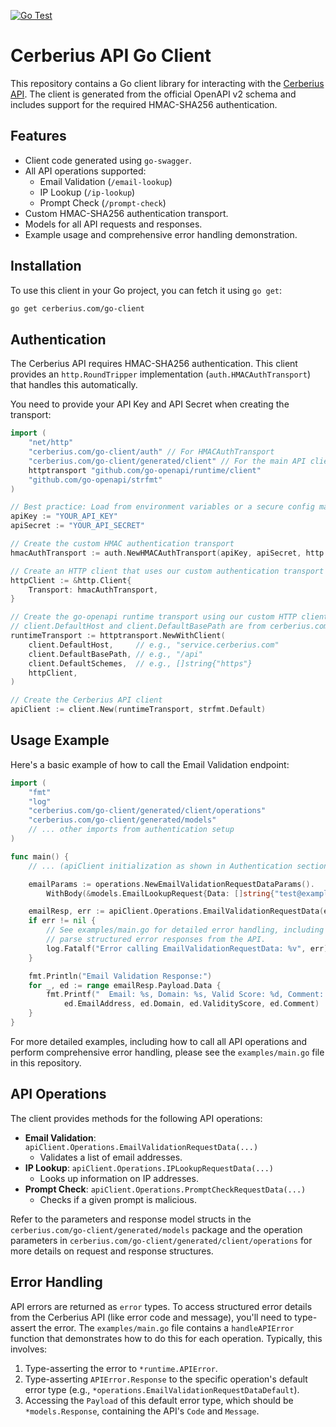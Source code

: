 [![Go Test](https://github.com/YOUR_OWNER/YOUR_REPO/actions/workflows/go-test.yml/badge.svg)](https://github.com/YOUR_OWNER/YOUR_REPO/actions/workflows/go-test.yml)

# Cerberius API Go Client

This repository contains a Go client library for interacting with the [Cerberius API](https://service.cerberius.com/api/schema).
The client is generated from the official OpenAPI v2 schema and includes support for the required HMAC-SHA256 authentication.

## Features

- Client code generated using `go-swagger`.
- All API operations supported:
    - Email Validation (`/email-lookup`)
    - IP Lookup (`/ip-lookup`)
    - Prompt Check (`/prompt-check`)
- Custom HMAC-SHA256 authentication transport.
- Models for all API requests and responses.
- Example usage and comprehensive error handling demonstration.

## Installation

To use this client in your Go project, you can fetch it using `go get`:

```sh
go get cerberius.com/go-client
```

## Authentication

The Cerberius API requires HMAC-SHA256 authentication. This client provides an `http.RoundTripper` implementation (`auth.HMACAuthTransport`) that handles this automatically.

You need to provide your API Key and API Secret when creating the transport:

```go
import (
    "net/http"
    "cerberius.com/go-client/auth" // For HMACAuthTransport
    "cerberius.com/go-client/generated/client" // For the main API client
    httptransport "github.com/go-openapi/runtime/client"
    "github.com/go-openapi/strfmt"
)

// Best practice: Load from environment variables or a secure config manager.
apiKey := "YOUR_API_KEY"
apiSecret := "YOUR_API_SECRET"

// Create the custom HMAC authentication transport
hmacAuthTransport := auth.NewHMACAuthTransport(apiKey, apiSecret, http.DefaultTransport)

// Create an HTTP client that uses our custom authentication transport
httpClient := &http.Client{
    Transport: hmacAuthTransport,
}

// Create the go-openapi runtime transport using our custom HTTP client
// client.DefaultHost and client.DefaultBasePath are from cerberius.com/go-client/generated/client
runtimeTransport := httptransport.NewWithClient(
    client.DefaultHost,     // e.g., "service.cerberius.com"
    client.DefaultBasePath, // e.g., "/api"
    client.DefaultSchemes,  // e.g., []string{"https"}
    httpClient,
)

// Create the Cerberius API client
apiClient := client.New(runtimeTransport, strfmt.Default)
```

## Usage Example

Here's a basic example of how to call the Email Validation endpoint:

```go
import (
    "fmt"
    "log"
    "cerberius.com/go-client/generated/client/operations"
    "cerberius.com/go-client/generated/models"
    // ... other imports from authentication setup
)

func main() {
    // ... (apiClient initialization as shown in Authentication section)

    emailParams := operations.NewEmailValidationRequestDataParams().
        WithBody(&models.EmailLookupRequest{Data: []string{"test@example.com"}})

    emailResp, err := apiClient.Operations.EmailValidationRequestData(emailParams)
    if err != nil {
        // See examples/main.go for detailed error handling, including how to
        // parse structured error responses from the API.
        log.Fatalf("Error calling EmailValidationRequestData: %v", err)
    }

    fmt.Println("Email Validation Response:")
    for _, ed := range emailResp.Payload.Data {
        fmt.Printf("  Email: %s, Domain: %s, Valid Score: %d, Comment: %s\n",
            ed.EmailAddress, ed.Domain, ed.ValidityScore, ed.Comment)
    }
}
```

For more detailed examples, including how to call all API operations and perform comprehensive error handling, please see the `examples/main.go` file in this repository.

## API Operations

The client provides methods for the following API operations:

*   **Email Validation**: `apiClient.Operations.EmailValidationRequestData(...)`
    *   Validates a list of email addresses.
*   **IP Lookup**: `apiClient.Operations.IPLookupRequestData(...)`
    *   Looks up information on IP addresses.
*   **Prompt Check**: `apiClient.Operations.PromptCheckRequestData(...)`
    *   Checks if a given prompt is malicious.

Refer to the parameters and response model structs in the `cerberius.com/go-client/generated/models` package and the operation parameters in `cerberius.com/go-client/generated/client/operations` for more details on request and response structures.

## Error Handling

API errors are returned as `error` types. To access structured error details from the Cerberius API (like error code and message), you'll need to type-assert the error.
The `examples/main.go` file contains a `handleAPIError` function that demonstrates how to do this for each operation. Typically, this involves:
1. Type-asserting the error to `*runtime.APIError`.
2. Type-asserting `APIError.Response` to the specific operation's default error type (e.g., `*operations.EmailValidationRequestDataDefault`).
3. Accessing the `Payload` of this default error type, which should be `*models.Response`, containing the API's `Code` and `Message`.

```
